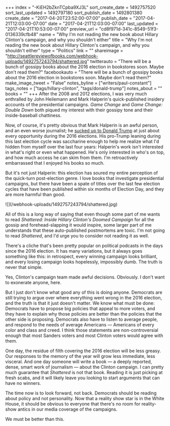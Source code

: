 +++
index = "-KiEH2bZknTCpba9XJ3L"
sort_create_date = 1492757520
sort_last_updated = 1492797180
sort_publish_date = 1492801380
create_date = "2017-04-20T23:52:00-07:00"
publish_date = "2017-04-21T12:03:00-07:00"
date = "2017-04-21T12:03:00-07:00"
last_updated = "2017-04-21T10:53:00-07:00"
preview_url = "cd8f971d-341c-8549-51f3-0136339cfb48"
name = "Why I'm not reading the new book about Hillary Clinton's campaign, and why you shouldn't either"
title = "Why I'm not reading the new book about Hillary Clinton's campaign, and why you shouldn't either"
type = "Politics"
link = ""
shareimage = "http://seattlereviewofbooks.com/webhook-uploads/1492757243794/shattered.jpg"
twitterauto = "There will be a bunch of gossipy books about the 2016 election in bookstores soon. Maybe don't read them?"
facebookauto = "There will be a bunch of gossipy books about the 2016 election in bookstores soon. Maybe don't read them?"
make_image_tweet = "False"
notes_byline = ["writers/paul-constant"]
tags_notes = ["tags/hillary-clinton", "tags/donald-trump"]
notes_about = ""
books = ""
+++
After the 2008 and 2012 elections, I was very much enthralled by John Heilemann and Mark Halperin's quick-published insidery accounts of the presidential campaigns. *Game Change* and *Game Change: Double Down* both piqued my interest with their gossipy tone and their inside-baseball chattiness. 

Now, of course, it's pretty obvious that Mark Halperin is an awful person, and an even worse journalist; he [sucked up to Donald Trump](http://www.thedailybeast.com/articles/2016/10/26/mark-halperin-tells-trump-what-he-wants-to-hear-in-embarrassing-interview.html) at just about every opportunity during the 2016 elections. His pro-Trump leaning during this last election cycle was saccharine enough to help me realize what I'd hidden from myself over the last four years: Halperin's work isn't interested in what's right or even what happened. He's only interested in who's on top, and how much access he can skim from them. I'm retroactively embarrassed that I enjoyed his books so much.

But it's not just Halperin: this election has soured my entire perception of the quick-turn post-election genre. I love books that investigate presidential campaigns, but there have been a spate of titles over the last few election cycles that have been published within six months of Election Day, and they are more harmful than good.

<p class="image-left">![](/webhook-uploads/1492757243794/shattered.jpg)</p>

All of this is a long way of saying that even though some part of me wants to read *Shattered: Inside Hillary Clinton's Doomed Campaign* for all the gossip and forehead-slapping it would inspire, some larger part of me understands that these auto-published postmortems are toxic. I'm not going to read *Shattered*, and I'd urge you to consider not reading it as well.

There's a cliche that's been pretty popular on political podcasts in the days since the 2016 election. It has many variations, but it always goes something like this: in retrospect, every winning campaign looks brilliant, and every losing campaign looks hopelessly, impossibly dumb. The truth is never that simple.

Yes, Clinton's campaign team made awful decisions. Obviously. I don't want to exonerate anyone, here.

But I just don't know what good any of this is doing anyone. Democrats are still trying to argue over where everything went wrong in the 2016 election, and the truth is that it just doesn't matter. We know what must be done: Democrats have to propose big policies that appeal to more voters, and they have to explain why those policies are better than the policies that the other side is proposing. Democrats also have to listen to average people, and respond to the needs of average Americans — Americans of every color and class and creed. I think those statements are non-controversial enough that most Sanders voters and most Clinton voters would agree with them.

One day, the residue of filth covering the 2016 election will be less greasy. Our responses to the memory of the year will grow less immediate, less visceral. And one day someone will write a book — a deeply reported, dense, smart work of journalism — about the Clinton campaign. I can pretty much guarantee that *Shattered* is not that book. Reading it is just picking at fresh scabs, and it will likely leave you looking to start arguments that can have no winners. 

The time now is to look forward, not back. Democrats should be reading about policy and not personality. Now that a reality show star is in the White House, it should be obvious to everyone that there's no room for reality-show antics in our media coverage of the campaigns. 

We must be better than this.